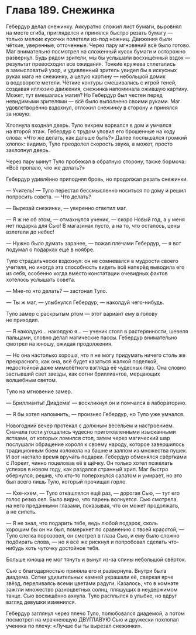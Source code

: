 # Глава 189. Снежинка

Гебердур делал снежинку. Аккуратно сложил лист бумаги, выровнял на месте сгиба, пригляделся и принялся быстро резать бумагу — только мелкие кусочки полетели из-под ножниц. Движения были чёткие, уверенные, отточенные. Через пару мгновений всё было готово. Маг внимательно посмотрел на сложенный кусок бумаги и осторожно развернул. Будь рядом зрители, мы бы услышали восхищённый вздох — результат превосходил все ожидания. Тонкие кружева сплетались в замысловатый узор, и удивленный зритель увидел бы в искусных руках мага не снежинку, а целую картину — небольшой домик в водовороте метели. Чёткие контуры смешивались с игрой теней, создавая иллюзию движения, снежинка напоминала ожившую картину. Может, тут вмешалась магия? Но Гебердур был честен перед невидимыми зрителями — всё было выполнено своими руками. Маг удовлетворённо вздохнул, отложил снежинку в сторону и принялся за новую.

Хлопнула входная дверь. Туло вихрем ворвался в дом и умчался на второй этаж. Гебердур с трудом уловил его брошенные на ходу слова: «Что же делать, как дальше быть?» Далее послышался громкий хлопок: видимо, Туло преодолел скорость звука, а может, просто захлопнул дверь.

Через пару минут Туло пробежал в обратную сторону, также бормоча: «Всё пропало, что же делать?»

Гебердур удивлённо приподнял бровь, но продолжал резать снежинки.

— Учитель! — Туло перестал бессмысленно носиться по дому и решил попросить совета. — Что делать?

— Вырезай снежинки, — уверенно ответил маг.

— Я ж не об этом, — отмахнулся ученик, — скоро Новый год, а у меня нет подарка для Сью! В магазинах пусто, а на то, что осталось, цены взлетели до небес!

— Нужно было думать заранее, — пожал плечами Гебердур, — я вот подумал о подарках ещё в ноябре.

Туло страдальчески вздохнул: он не сомневался в мудрости своего учителя, но иногда эта способность видеть всё наперёд выводила его из себя, особенно когда вместо констатации очевидных фактов хотелось услышать совета.

— Мне-то что делать? — застонал Туло.

— Ты ж маг, — улыбнулся Гебердур, — наколдуй чего-нибудь.

Туло замер с раскрытым ртом — этот вариант ему в голову не приходил.

— Я наколдую... наколдую я... — ученик стоял в растерянности, шевеля пальцами, словно делал магические пассы. Гебердур внимательно смотрел на юношу, ожидая продолжения.

— Но она настолько хороша, что я не могу придумать ничего столь же прекрасного, как она, всё будет казаться жалкой поделкой, недостойной даже мимолётного взгляда её чудесных глаз. Она словно застывший свет звезды, как сотни бриллиантов, мерцающих волшебным светом.

Туло на мгновение замер.

— Бриллианты! Диадема! — воскликнул он и помчался в лабораторию.

— Я бы хотел напомнить, — произнес Гебердур, но Туло уже умчался.

Новогодний вечер протекал с должным весельем и настроением. Сначала гости угощались чудесно приготовленными изысканными яствами, от которых ломился стол, затем через магический шар послушали обращение короля к своему народу, которое завершилось традиционным боем колокола на башне и залпом из множества пушек. И вот настало время вручать подарки. Гебердур обменялся свёртками с Лореит, чинно поцеловав её в щёчку. Он только хотел пожелать успехов в новом году, как раздался странный хрип. Маг быстро обернулся, решив, что кто-то поперхнулся салатом и умирает, но это был всего лишь Туло, который прочищал горло.

— Кхе-кхем, — Туло откашлялся ещё раз, — дорогая Сью, — тут его голос резко сел. Было видно, что парень волнуется. Сью смотрела на него преданными глазами, показывая, что он может продолжать, а не сипеть.

— Я не знал, что подарить тебе, ведь любой подарок, сколь хорошим бы он ни был, померкнет по сравнению с твоей красотой, — Туло слегка порозовел, он смотрел в глаза Сью, и ему было сложно подбирать слова, — но я всё же рискнул и попробовал сделать что-нибудь хоть чуточку достойное тебя.

Больше юноша не мог тянуть и вынул из-за спины небольшой свёрток.

Сью с благодарностью приняла его и развернула. Внутри была диадема. Сотни удивительных камней украшали её, сверкая ярче звёзд, переливаясь всеми цветами радуги. Казалось, что в комнате зажгли множество разноцветных солнц, пляшущих в неудержимом танце. Сью восхищённо ахнула. Туло расплылся в улыбке, но вдруг взгляд девушки изменился.

Гебердур заглянул через плечо Туло, полюбовался диадемой, а потом посмотрел на мрачнеющую ДВУГЛАВУЮ Сью и дружески похлопал ученика по плечу: «Лучше бы ты вырезал снежинки».


